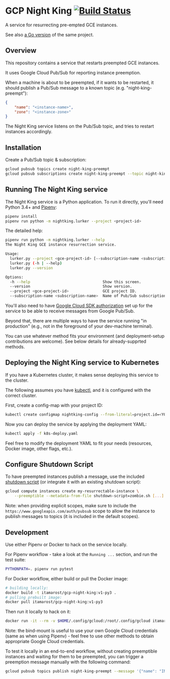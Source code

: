 # GCP Night King  [![Build Status](https://travis-ci.org/itamaro/gcp-night-king.svg?branch=master)](https://travis-ci.org/itamaro/gcp-night-king)

A service for resurrecting pre-empted GCE instances.

See also [a Go version](https://github.com/itamaro/gcp-go-night-king) of the same project.


## Overview

This repository contains a service that restarts preempted GCE instances.

It uses Google Cloud Pub/Sub for reporting instance preemption.

When a machine is about to be preempted, if it wants to be restarted,
it should publish a Pub/Sub message to a known topic (e.g. "night-king-preempt"):

```json
{
    "name": "<instance-name>",
    "zone": "<instance-zone>"
}
```

The Night King service listens on the Pub/Sub topic, and tries to restart instances accordingly.


## Installation

Create a Pub/Sub topic & subscription:

```sh
gcloud pubsub topics create night-king-preempt
gcloud pubsub subscriptions create night-king-preempt --topic night-king-preempt
```

## Running The Night King service

The Night King service is a Python application.
To run it directly, you'll need Python 3.4+ and [Pipenv](https://docs.pipenv.org/):

```sh
pipenv install
pipenv run python -m nightking.lurker --project <project-id>
```

The detailed help:

```sh
pipenv run python -m nightking.lurker --help
The Night King GCE instance resurrection service.

Usage:
  lurker.py --project <gce-project-id> [--subscription-name <subscription-name>]
  lurker.py (-h | --help)
  lurker.py --version

Options:
  -h --help                                Show this screen.
  --version                                Show version.
  --project <gce-project-id>               GCE project ID.
  --subscription-name <subscription-name>  Name of Pub/Sub subscription name to listen to [default: night-king-preempt].
```

You'll also need to have [Google Cloud SDK authorization](https://cloud.google.com/sdk/docs/) set up for the service to be able to receive messages from Google Pub/Sub.

Beyond that, there are multiple ways to have the service running "in production" (e.g., not in the foreground of your dev-machine terminal).

You can use whatever method fits your environment (and deployment-setup contributions are welcome). See below details for already-supprted methods.

## Deploying the Night King service to Kubernetes

If you have a Kubernetes cluster, it makes sense deploying this service to the cluster.

The following assumes you have [kubectl](https://kubernetes.io/docs/tasks/tools/install-kubectl/), and it is configured with the correct cluster.

First, create a config-map with your project ID:

```sh
kubectl create configmap nightking-config --from-literal=project.id=<YOUR-PROJECT-ID>
```

Now you can deploy the service by applying the deployment YAML:

```sh
kubectl apply -f k8s-deploy.yaml
```

Feel free to modify the deployment YAML to fit your needs (resources, Docker image, other flags, etc.).

## Configure Shutdown Script

To have preempted instances publish a message, use the included [shutdown script](https://cloud.google.com/compute/docs/shutdownscript) (or integrate it with an existing shutdown script):

```sh
gcloud compute instances create my-resurrectable-instance \
    --preemptible --metadata-from-file shutdown-script=zombie.sh [...]
```

Note: when providing explicit scopes, make sure to include the `https://www.googleapis.com/auth/pubsub` scope to allow the instance to publish messages to topics (it is included in the default scopes).


## Development

Use either Pipenv or Docker to hack on the service locally.

For Pipenv workflow - take a look at the `Running ...` section, and run the test suite:

```sh
PYTHONPATH=. pipenv run pytest
```

For Docker workflow, either build or pull the Docker image:

```sh
# building locally:
docker build -t itamarost/gcp-night-king:v1-py3 .
# pulling prebuilt image:
docker pull itamarost/gcp-night-king:v1-py3
```

Then run it locally to hack on it:

```sh
docker run -it --rm -v $HOME/.config/gcloud:/root/.config/gcloud itamarost/gcp-night-king:v1-py3 --project <project-id>
```

Note: the bind-mount is useful to use your own Google Cloud credentials (same as when using Pipenv) - feel free to use other methods to obtain appropriate Google Cloud credentials.

To test it locally in an end-to-end workflow, without creating preemptible instances and waiting for them to be preempted, you can trigger a preemption message manually with the following command:

```sh
gcloud pubsub topics publish night-king-preempt --message '{"name": "INSTANCE_NAME", "zone": "ZONE"}'
```
